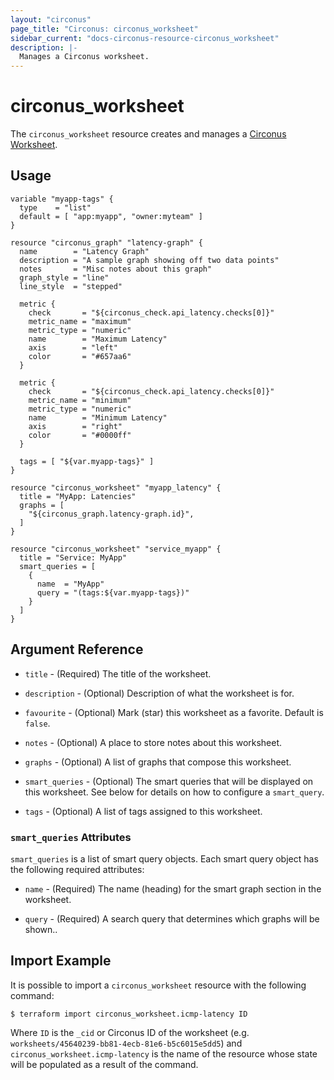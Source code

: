 ```yaml
---
layout: "circonus"
page_title: "Circonus: circonus_worksheet"
sidebar_current: "docs-circonus-resource-circonus_worksheet"
description: |-
  Manages a Circonus worksheet.
---
```


# circonus_worksheet

The ``circonus_worksheet`` resource creates and manages a
[Circonus Worksheet](https://login.circonus.com/resources/api/calls/worksheet).

## Usage

```hcl
variable "myapp-tags" {
  type    = "list"
  default = [ "app:myapp", "owner:myteam" ]
}

resource "circonus_graph" "latency-graph" {
  name        = "Latency Graph"
  description = "A sample graph showing off two data points"
  notes       = "Misc notes about this graph"
  graph_style = "line"
  line_style  = "stepped"

  metric {
    check       = "${circonus_check.api_latency.checks[0]}"
    metric_name = "maximum"
    metric_type = "numeric"
    name        = "Maximum Latency"
    axis        = "left"
    color       = "#657aa6"
  }

  metric {
    check       = "${circonus_check.api_latency.checks[0]}"
    metric_name = "minimum"
    metric_type = "numeric"
    name        = "Minimum Latency"
    axis        = "right"
    color       = "#0000ff"
  }

  tags = [ "${var.myapp-tags}" ]
}

resource "circonus_worksheet" "myapp_latency" {
  title = "MyApp: Latencies"
  graphs = [
    "${circonus_graph.latency-graph.id}",
  ]
}

resource "circonus_worksheet" "service_myapp" {
  title = "Service: MyApp"
  smart_queries = [
    {
      name  = "MyApp"
      query = "(tags:${var.myapp-tags})"
    }
  ]
}
```

## Argument Reference

* `title` - (Required) The title of the worksheet.

* `description` - (Optional) Description of what the worksheet is for.

* `favourite` - (Optional) Mark (star) this worksheet as a favorite. Default is `false`.

* `notes` - (Optional) A place to store notes about this worksheet.

* `graphs` - (Optional) A list of graphs that compose this worksheet.

* `smart_queries` - (Optional) The smart queries that will be displayed on this worksheet. See below for details on how to configure a `smart_query`.

* `tags` - (Optional) A list of tags assigned to this worksheet.

### `smart_queries` Attributes

`smart_queries` is a list of smart query objects.  Each smart query object has
the following required attributes:

* `name` - (Required) The name (heading) for the smart graph section in the worksheet.

* `query` - (Required) A search query that determines which graphs will be shown..

## Import Example

It is possible to import a `circonus_worksheet` resource with the following command:

```
$ terraform import circonus_worksheet.icmp-latency ID
```

Where `ID` is the `_cid` or Circonus ID of the worksheet
(e.g. `worksheets/45640239-bb81-4ecb-81e6-b5c6015e5dd5`) and `circonus_worksheet.icmp-latency` is
the name of the resource whose state will be populated as a result of the
command.
